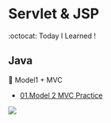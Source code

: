 # Servlet & JSP 
:octocat: Today I Learned !


## Java
:memo: Model1 + MVC
* [01.Model 2 MVC Practice](https://github.com/Jaekeun-Lee/TIL/tree/master/WEB/01.Model2MVCShop(stu))



![](https://img1.daumcdn.net/thumb/R720x0.q80/?scode=mtistory2&fname=http%3A%2F%2Fcfile8.uf.tistory.com%2Fimage%2F999A4A395B91F4461F630C)



